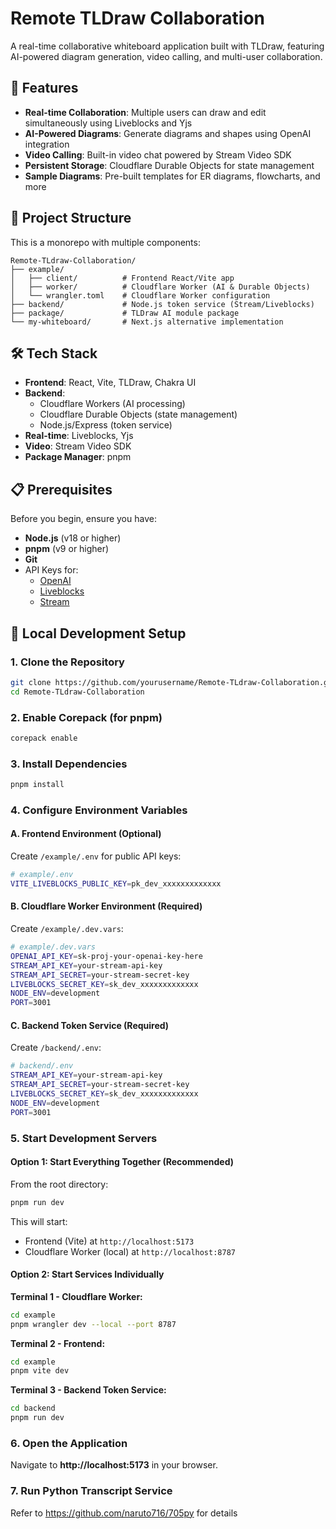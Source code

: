 # Remote TLDraw Collaboration

A real-time collaborative whiteboard application built with TLDraw, featuring AI-powered diagram generation, video calling, and multi-user collaboration.

## 🚀 Features

- **Real-time Collaboration**: Multiple users can draw and edit simultaneously using Liveblocks and Yjs
- **AI-Powered Diagrams**: Generate diagrams and shapes using OpenAI integration
- **Video Calling**: Built-in video chat powered by Stream Video SDK
- **Persistent Storage**: Cloudflare Durable Objects for state management
- **Sample Diagrams**: Pre-built templates for ER diagrams, flowcharts, and more

## 📁 Project Structure

This is a monorepo with multiple components:

```
Remote-TLdraw-Collaboration/
├── example/
│   ├── client/          # Frontend React/Vite app
│   ├── worker/          # Cloudflare Worker (AI & Durable Objects)
│   └── wrangler.toml    # Cloudflare Worker configuration
├── backend/             # Node.js token service (Stream/Liveblocks)
├── package/             # TLDraw AI module package
└── my-whiteboard/       # Next.js alternative implementation
```

## 🛠️ Tech Stack

- **Frontend**: React, Vite, TLDraw, Chakra UI
- **Backend**: 
  - Cloudflare Workers (AI processing)
  - Cloudflare Durable Objects (state management)
  - Node.js/Express (token service)
- **Real-time**: Liveblocks, Yjs
- **Video**: Stream Video SDK
- **Package Manager**: pnpm

## 📋 Prerequisites

Before you begin, ensure you have:

- **Node.js** (v18 or higher)
- **pnpm** (v9 or higher)
- **Git**
- API Keys for:
  - [OpenAI](https://platform.openai.com/api-keys)
  - [Liveblocks](https://liveblocks.io/)
  - [Stream](https://getstream.io/)

## 🚀 Local Development Setup

### 1. Clone the Repository

```bash
git clone https://github.com/yourusername/Remote-TLdraw-Collaboration.git
cd Remote-TLdraw-Collaboration
```

### 2. Enable Corepack (for pnpm)

```bash
corepack enable
```

### 3. Install Dependencies

```bash
pnpm install
```

### 4. Configure Environment Variables

#### **A. Frontend Environment** (Optional)

Create `/example/.env` for public API keys:

```bash
# example/.env
VITE_LIVEBLOCKS_PUBLIC_KEY=pk_dev_xxxxxxxxxxxxx
```

#### **B. Cloudflare Worker Environment** (Required)

Create `/example/.dev.vars`:

```bash
# example/.dev.vars
OPENAI_API_KEY=sk-proj-your-openai-key-here
STREAM_API_KEY=your-stream-api-key
STREAM_API_SECRET=your-stream-secret-key
LIVEBLOCKS_SECRET_KEY=sk_dev_xxxxxxxxxxxxx
NODE_ENV=development
PORT=3001
```

#### **C. Backend Token Service** (Required)

Create `/backend/.env`:

```bash
# backend/.env
STREAM_API_KEY=your-stream-api-key
STREAM_API_SECRET=your-stream-secret-key
LIVEBLOCKS_SECRET_KEY=sk_dev_xxxxxxxxxxxxx
NODE_ENV=development
PORT=3001
```

### 5. Start Development Servers

#### **Option 1: Start Everything Together** (Recommended)

From the root directory:

```bash
pnpm run dev
```

This will start:
- Frontend (Vite) at `http://localhost:5173`
- Cloudflare Worker (local) at `http://localhost:8787`

#### **Option 2: Start Services Individually**

**Terminal 1 - Cloudflare Worker:**
```bash
cd example
pnpm wrangler dev --local --port 8787
```

**Terminal 2 - Frontend:**
```bash
cd example
pnpm vite dev
```

**Terminal 3 - Backend Token Service:**
```bash
cd backend
pnpm run dev
```

### 6. Open the Application

Navigate to **http://localhost:5173** in your browser.

### 7. Run Python Transcript Service

Refer to https://github.com/naruto716/705py for details